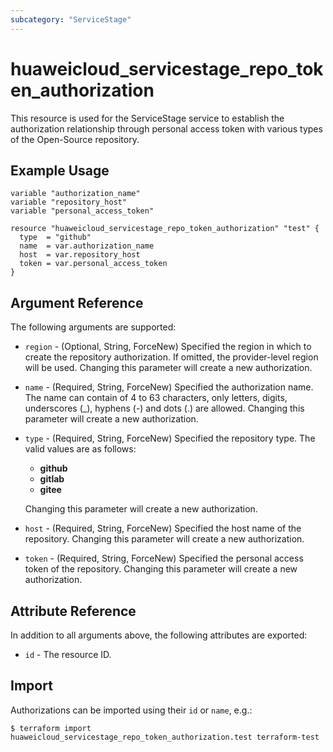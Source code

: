 ```yaml
---
subcategory: "ServiceStage"
---
```


# huaweicloud_servicestage_repo_token_authorization

This resource is used for the ServiceStage service to establish the authorization relationship through personal access
token with various types of the Open-Source repository.

## Example Usage

```hcl
variable "authorization_name"
variable "repository_host"
variable "personal_access_token"

resource "huaweicloud_servicestage_repo_token_authorization" "test" {
  type  = "github"
  name  = var.authorization_name
  host  = var.repository_host
  token = var.personal_access_token
}
```

## Argument Reference

The following arguments are supported:

* `region` - (Optional, String, ForceNew) Specified the region in which to create the repository authorization.
  If omitted, the provider-level region will be used. Changing this parameter will create a new authorization.

* `name` - (Required, String, ForceNew) Specified the authorization name. The name can contain of 4 to 63 characters,
  only letters, digits, underscores (_), hyphens (-) and dots (.) are allowed.
  Changing this parameter will create a new authorization.

* `type` - (Required, String, ForceNew) Specified the repository type. The valid values are as follows:
  + **github**
  + **gitlab**
  + **gitee**

  Changing this parameter will create a new authorization.

* `host` - (Required, String, ForceNew) Specified the host name of the repository.
  Changing this parameter will create a new authorization.

* `token` - (Required, String, ForceNew) Specified the personal access token of the repository.
  Changing this parameter will create a new authorization.

## Attribute Reference

In addition to all arguments above, the following attributes are exported:

* `id` - The resource ID.

## Import

Authorizations can be imported using their `id` or `name`, e.g.:

```
$ terraform import huaweicloud_servicestage_repo_token_authorization.test terraform-test
```
